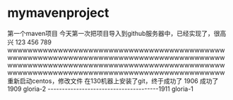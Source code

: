 # mymavenproject
第一个maven项目
今天第一次把项目导入到github服务器中，已经实现了，很高兴
123
456
789
wwwwwwwwwwwwwwwwwwwwwwwwwwwwwwwwwwwwwwwwwwwwwwwwwwwwwwwwwwwwwwwwwwwwwwwwwwwwwwwwwwwwwwwwwwwwwwwwwwwwwwwwwwwwwwwwwwwwwwwwwwwwwwwwwwwwwwwwwwwwwwwwwwwwwwwwwwwwwwwwwwwwwwwwwwww
重新启动centos，修改文件
在130机器上安装了git，终于成功了
1906 成功了
1909 gloria-2
---------------------------------------1911 gloria-1
